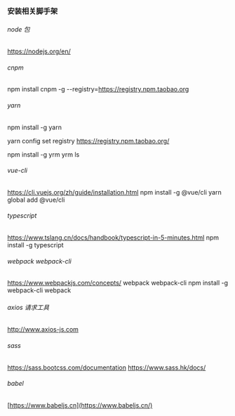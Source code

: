 ### 安装相关脚手架

###### node 包

https://nodejs.org/en/

###### cnpm 

npm install cnpm -g --registry=https://registry.npm.taobao.org

###### yarn

npm install -g yarn

yarn config set registry https://registry.npm.taobao.org/

npm install -g yrm
yrm ls



###### vue-cli

https://cli.vuejs.org/zh/guide/installation.html
npm install -g @vue/cli
yarn global add @vue/cli



###### typescript

https://www.tslang.cn/docs/handbook/typescript-in-5-minutes.html
npm install -g typescript

###### webpack webpack-cli

https://www.webpackjs.com/concepts/
webpack webpack-cli
npm install -g webpack-cli webpack

###### axios 请求工具

http://www.axios-js.com

###### sass

https://sass.bootcss.com/documentation
https://www.sass.hk/docs/



###### babel

[https://www.babeljs.cn](https://www.babeljs.cn/)


